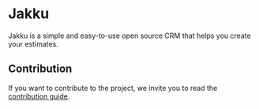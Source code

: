 # Jakku

Jakku is a simple and easy-to-use open source CRM that helps you create your estimates.

## Contribution

If you want to contribute to the project, we invite you to read the [contribution guide](./ressources/doc/CONTRIBUTING.md).
